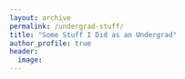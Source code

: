```yaml
---
layout: archive
permalink: /undergrad-stuff/
title: "Some Stuff I Did as an Undergrad"
author_profile: true
header:
  image:
---
```

